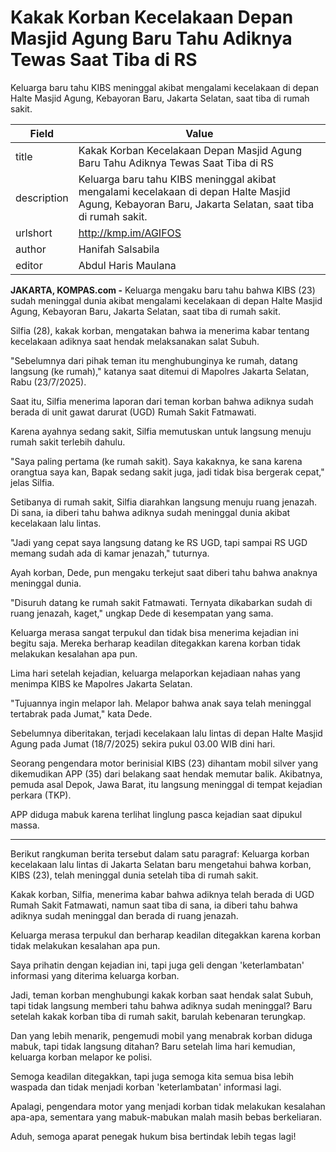 # Kakak Korban Kecelakaan Depan Masjid Agung Baru Tahu Adiknya Tewas Saat Tiba di RS

Keluarga baru tahu KIBS meninggal akibat mengalami kecelakaan di depan Halte Masjid Agung, Kebayoran Baru, Jakarta Selatan, saat tiba di rumah sakit.

| Field       | Value                                                       |
|-------------|-------------------------------------------------------------|
| title       | Kakak Korban Kecelakaan Depan Masjid Agung Baru Tahu Adiknya Tewas Saat Tiba di RS |
| description | Keluarga baru tahu KIBS meninggal akibat mengalami kecelakaan di depan Halte Masjid Agung, Kebayoran Baru, Jakarta Selatan, saat tiba di rumah sakit. |
| urlshort    | http://kmp.im/AGIFOS |
| author      | Hanifah Salsabila |
| editor      | Abdul Haris Maulana |

**JAKARTA, KOMPAS.com -** Keluarga mengaku baru tahu bahwa KIBS (23) sudah meninggal dunia akibat mengalami kecelakaan di depan Halte Masjid Agung, Kebayoran Baru, Jakarta Selatan, saat tiba di rumah sakit.

Silfia (28), kakak korban, mengatakan bahwa ia menerima kabar tentang kecelakaan adiknya saat hendak melaksanakan salat Subuh.

"Sebelumnya dari pihak teman itu menghubunginya ke rumah, datang langsung (ke rumah)," katanya saat ditemui di Mapolres Jakarta Selatan, Rabu (23/7/2025).

Saat itu, Silfia menerima laporan dari teman korban bahwa adiknya sudah berada di unit gawat darurat (UGD) Rumah Sakit Fatmawati.

Karena ayahnya sedang sakit, Silfia memutuskan untuk langsung menuju rumah sakit terlebih dahulu.

"Saya paling pertama (ke rumah sakit). Saya kakaknya, ke sana karena orangtua saya kan, Bapak sedang sakit juga, jadi tidak bisa bergerak cepat," jelas Silfia.

Setibanya di rumah sakit, Silfia diarahkan langsung menuju ruang jenazah. Di sana, ia diberi tahu bahwa adiknya sudah meninggal dunia akibat kecelakaan lalu lintas.

"Jadi yang cepat saya langsung datang ke RS UGD, tapi sampai RS UGD memang sudah ada di kamar jenazah," tuturnya.

Ayah korban, Dede, pun mengaku terkejut saat diberi tahu bahwa anaknya meninggal dunia.

"Disuruh datang ke rumah sakit Fatmawati. Ternyata dikabarkan sudah di ruang jenazah, kaget," ungkap Dede di kesempatan yang sama.

Keluarga merasa sangat terpukul dan tidak bisa menerima kejadian ini begitu saja. Mereka berharap keadilan ditegakkan karena korban tidak melakukan kesalahan apa pun.

Lima hari setelah kejadian, keluarga melaporkan kejadiaan nahas yang menimpa KIBS ke Mapolres Jakarta Selatan.

"Tujuannya ingin melapor lah. Melapor bahwa anak saya telah meninggal tertabrak pada Jumat," kata Dede.

Sebelumnya diberitakan, terjadi kecelakaan lalu lintas di depan Halte Masjid Agung pada Jumat (18/7/2025) sekira pukul 03.00 WIB dini hari.

Seorang pengendara motor berinisial KIBS (23) dihantam mobil silver yang dikemudikan APP (35) dari belakang saat hendak memutar balik. Akibatnya, pemuda asal Depok, Jawa Barat, itu langsung meninggal di tempat kejadian perkara (TKP).

APP diduga mabuk karena terlihat linglung pasca kejadian saat dipukul massa.

---
Berikut rangkuman berita tersebut dalam satu paragraf: Keluarga korban kecelakaan lalu lintas di Jakarta Selatan baru mengetahui bahwa korban, KIBS (23), telah meninggal dunia setelah tiba di rumah sakit.

 Kakak korban, Silfia, menerima kabar bahwa adiknya telah berada di UGD Rumah Sakit Fatmawati, namun saat tiba di sana, ia diberi tahu bahwa adiknya sudah meninggal dan berada di ruang jenazah.

 Keluarga merasa terpukul dan berharap keadilan ditegakkan karena korban tidak melakukan kesalahan apa pun.



Saya prihatin dengan kejadian ini, tapi juga geli dengan 'keterlambatan' informasi yang diterima keluarga korban.

 Jadi, teman korban menghubungi kakak korban saat hendak salat Subuh, tapi tidak langsung memberi tahu bahwa adiknya sudah meninggal? Baru setelah kakak korban tiba di rumah sakit, barulah kebenaran terungkap.

 Dan yang lebih menarik, pengemudi mobil yang menabrak korban diduga mabuk, tapi tidak langsung ditahan? Baru setelah lima hari kemudian, keluarga korban melapor ke polisi.

 Semoga keadilan ditegakkan, tapi juga semoga kita semua bisa lebih waspada dan tidak menjadi korban 'keterlambatan' informasi lagi.

 Apalagi, pengendara motor yang menjadi korban tidak melakukan kesalahan apa-apa, sementara yang mabuk-mabukan malah masih bebas berkeliaran.

 Aduh, semoga aparat penegak hukum bisa bertindak lebih tegas lagi!
